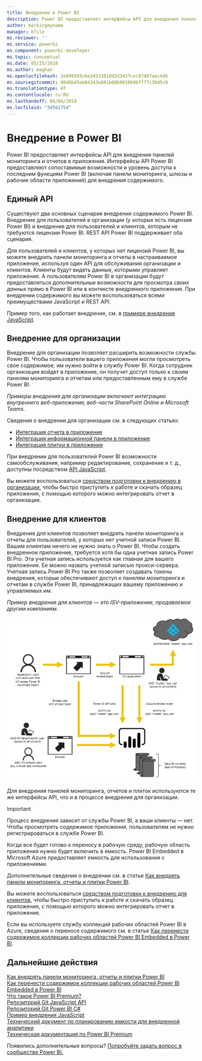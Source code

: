 ```yaml
---
title: Внедрение в Power BI
description: Power BI предоставляет интерфейсы API для внедрения панелей мониторинга и отчетов в приложения.
author: markingmyname
manager: kfile
ms.reviewer: ''
ms.service: powerbi
ms.component: powerbi-developer
ms.topic: conceptual
ms.date: 05/25/2018
ms.author: maghan
ms.openlocfilehash: 2e899593cbe3453381dd2d3457cec97467aec4d6
ms.sourcegitcommit: 80d6b45eb84243e801b60b9038b9bff77c30d5c8
ms.translationtype: HT
ms.contentlocale: ru-RU
ms.lasthandoff: 06/04/2018
ms.locfileid: "34561754"
---
```

# <a name="embedding-with-power-bi"></a>Внедрение в Power BI
Power BI предоставляет интерфейсы API для внедрения панелей мониторинга и отчетов в приложения. Интерфейсы API Power BI предоставляют сопоставимые возможности и уровень доступа к последним функциям Power BI (включая панели мониторинга, шлюзы и рабочие области приложений) для внедрения содержимого.

## <a name="a-single-api"></a>Единый API
Существуют два основных сценария внедрения содержимого Power BI.  Внедрение для пользователей в организации (у которых есть лицензия Power BI) и внедрение для пользователей и клиентов, которым не требуются лицензии Power BI. REST API Power BI поддерживает оба сценария. 

Для пользователей и клиентов, у которых нет лицензий Power BI, вы можете внедрить панели мониторинга и отчеты в настраиваемое приложение, используя один API для обслуживания организации и клиентов. Клиенты будут видеть данные, которыми управляет приложение. А пользователям Power BI в организации будут предоставляться дополнительные возможности для просмотра *своих данных* прямо в Power BI или в контексте внедренного приложения. При внедрении содержимого вы можете воспользоваться всеми преимуществами JavaScript и REST API.

Пример того, как работает внедрение, см. в [примере внедрения JavaScript](https://microsoft.github.io/PowerBI-JavaScript/demo/).

## <a name="embedding-for-your-organization"></a>Внедрение для организации
Внедрение для организации позволяет расширить возможности службы Power BI. Чтобы пользователи вашего приложения могли просмотреть свое содержимое, им нужно войти в службу Power BI. Когда сотрудник организации войдет в приложение, он получит доступ только к своим панелям мониторинга и отчетам или предоставленным ему в службе Power BI. 

*Примеры внедрения для организации включают интеграцию внутреннего веб-приложения, веб-части SharePoint Online и Microsoft Teams.*

Сведения о внедрении для организации см. в следующих статьях:

* [Интеграция отчета в приложение](integrate-report.md)
* [Интеграция информационной панели в приложение](integrate-dashboard.md)
* [Интеграция плитки в приложение](integrate-tile.md)

При внедрении для пользователей Power BI возможности самообслуживания, например редактирование, сохранение и т. д., доступны посредством [API JavaScript](https://github.com/Microsoft/PowerBI-JavaScript).

Вы можете воспользоваться [средством подготовки к внедрению в организации](https://aka.ms/embedsetup/UserOwnsData), чтобы быстро приступить к работе и скачать образец приложения, с помощью которого можно интегрировать отчет в организации.

## <a name="embedding-for-your-customers"></a>Внедрение для клиентов
Внедрение для клиентов позволяет внедрять панели мониторинга и отчеты для пользователей, у которых нет учетной записи Power BI. Вашим клиентам ничего не нужно знать о Power BI. Чтобы создать внедренное приложение, требуется хотя бы одна учетная запись Power BI Pro. Эта учетная запись используется как главная для вашего приложения. Ее можно назвать учетной записью прокси-сервера. Учетная запись Power BI Pro также позволяет создавать токены внедрения, которые обеспечивают доступ к панелям мониторинга и отчетам в службе Power BI, принадлежащих вашему приложению и управляемых им. 

*Пример внедрения для клиентов — это ISV-приложение, продаваемое другим компаниям.*

![Последовательность внедрения для клиентов](media/embedding/powerbi-embed-flow.png)

Для внедрения панелей мониторинга, отчетов и плиток используются те же интерфейсы API, что и в процессе внедрения для организации.

> [!IMPORTANT]
> Процесс внедрения зависит от службы Power BI, а ваши клиенты — нет. Чтобы просмотреть содержимое приложения, пользователям не нужно регистрироваться в службе Power BI.
> 

Когда все будет готово к переносу в рабочую среду, рабочую область приложения нужно будет включить в емкость. Power BI Embedded в Microsoft Azure предоставляет емкость для использования с приложениями.

Дополнительные сведения о внедрении см. в статье [Как внедрять панели мониторинга, отчеты и плитки Power BI](embedding-content.md).

Вы можете воспользоваться [средством подготовки к внедрению для клиентов](https://aka.ms/embedsetup/AppOwnsData), чтобы быстро приступить к работе и скачать образец приложения, с помощью которого можно интегрировать отчет в приложение.

Если вы используете службу коллекций рабочих областей Power BI в Azure, сведения о переносе содержимого см. в статье [Как перенести содержимое коллекции рабочих областей Power BI Embedded в Power BI](migrate-from-powerbi-embedded.md).

## <a name="next-steps"></a>Дальнейшие действия
[Как внедрять панели мониторинга, отчеты и плитки Power BI](embedding-content.md)  
[Как перенести содержимое коллекции рабочих областей Power BI Embedded в Power BI](migrate-from-powerbi-embedded.md)  
[Что такое Power BI Premium?](../service-premium.md)  
[Репозиторий Git JavaScript API](https://github.com/Microsoft/PowerBI-JavaScript)  
[Репозиторий Git Power BI C#](https://github.com/Microsoft/PowerBI-CSharp)  
[Пример внедрения JavaScript](https://microsoft.github.io/PowerBI-JavaScript/demo/)  
[Технический документ по планированию емкости для внедренной аналитики](https://aka.ms/pbiewhitepaper)  
[Техническая документация по Power BI Premium](https://aka.ms/pbipremiumwhitepaper)  

Появились дополнительные вопросы? [Попробуйте задать вопрос в сообществе Power BI.](http://community.powerbi.com/)

